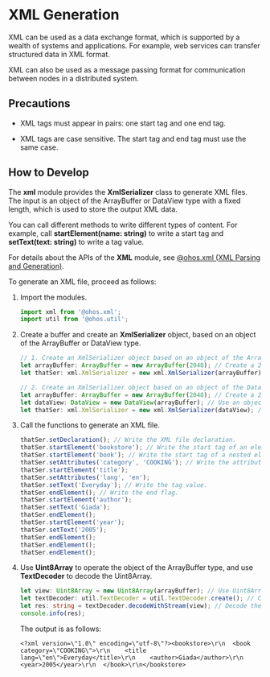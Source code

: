 # XML Generation


XML can be used as a data exchange format, which is supported by a wealth of systems and applications. For example, web services can transfer structured data in XML format.


XML can also be used as a message passing format for communication between nodes in a distributed system.


## Precautions

- XML tags must appear in pairs: one start tag and one end tag.

- XML tags are case sensitive. The start tag and end tag must use the same case.


## How to Develop

The **xml** module provides the **XmlSerializer** class to generate XML files. The input is an object of the ArrayBuffer or DataView type with a fixed length, which is used to store the output XML data.

You can call different methods to write different types of content. For example, call **startElement(name: string)** to write a start tag and **setText(text: string)** to write a tag value. 

For details about the APIs of the **XML** module, see [@ohos.xml (XML Parsing and Generation)](../reference/apis/js-apis-xml.md).

To generate an XML file, proceed as follows:

1. Import the modules.

   ```ts
   import xml from '@ohos.xml';
   import util from '@ohos.util';
   ```

2. Create a buffer and create an **XmlSerializer** object, based on an object of the ArrayBuffer or DataView type.

   ```ts
   // 1. Create an XmlSerializer object based on an object of the ArrayBuffer type.
   let arrayBuffer: ArrayBuffer = new ArrayBuffer(2048); // Create a 2048-byte object of the ArrayBuffer type.
   let thatSer: xml.XmlSerializer = new xml.XmlSerializer(arrayBuffer); // Create an XmlSerializer object based on the object of the ArrayBuffer type.

   // 2. Create an XmlSerializer object based on an object of the DataView type.
   let arrayBuffer: ArrayBuffer = new ArrayBuffer(2048); // Create a 2048-byte object of the ArrayBuffer type.
   let dataView: DataView = new DataView(arrayBuffer); // Use an object of the DataView type to operate the object of the ArrayBuffer type.
   let thatSer: xml.XmlSerializer = new xml.XmlSerializer(dataView); // Create an XmlSerializer object based on the object of the DataView type.
   ```

3. Call the functions to generate an XML file.

   ```ts
   thatSer.setDeclaration(); // Write the XML file declaration.
   thatSer.startElement('bookstore'); // Write the start tag of an element.
   thatSer.startElement('book'); // Write the start tag of a nested element.
   thatSer.setAttributes('category', 'COOKING'); // Write the attributes and attribute values.
   thatSer.startElement('title');
   thatSer.setAttributes('lang', 'en');
   thatSer.setText('Everyday'); // Write the tag value.
   thatSer.endElement(); // Write the end flag.
   thatSer.startElement('author');
   thatSer.setText('Giada');
   thatSer.endElement();
   thatSer.startElement('year');
   thatSer.setText('2005');
   thatSer.endElement();
   thatSer.endElement();
   thatSer.endElement();
   ```

4. Use **Uint8Array** to operate the object of the ArrayBuffer type, and use **TextDecoder** to decode the Uint8Array.

   ```ts
   let view: Uint8Array = new Uint8Array(arrayBuffer); // Use Uint8Array to read data from the object of the ArrayBuffer type.
   let textDecoder: util.TextDecoder = util.TextDecoder.create(); // Call the TextDecoder class of the util module.
   let res: string = textDecoder.decodeWithStream(view); // Decode the view.
   console.info(res);
   ```

   The output is as follows:

   ```
   <?xml version=\"1.0\" encoding=\"utf-8\"?><bookstore>\r\n  <book category=\"COOKING\">\r\n    <title lang=\"en\">Everyday</title>\r\n    <author>Giada</author>\r\n    <year>2005</year>\r\n  </book>\r\n</bookstore>
   ```
